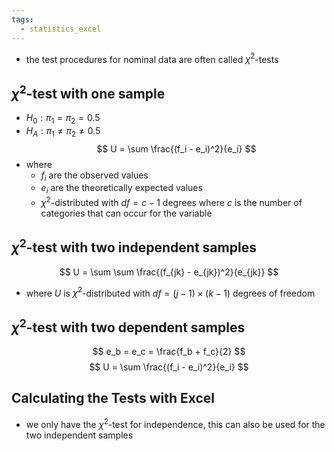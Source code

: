 ```yaml
---
tags:
  - statistics_excel
---
```

- the test procedures for nominal data are often called $\chi^2$-tests
## $\chi^2$-test with one sample
- $H_0: \pi_1 = \pi_2 = 0.5$
- $H_A: \pi_1 \neq \pi_2 \neq 0.5$
$$
U = \sum \frac{(f_i - e_i)^2}{e_i}
$$
- where
	- $f_i$ are the observed values
	- $e_i$ are the theoretically expected values
	- $\chi^2$-distributed with $df = c-1$ degrees where $c$ is the number of categories that can occur for the variable
## $\chi^2$-test with two independent samples
$$
U = \sum \sum \frac{(f_{jk} - e_{jk})^2}{e_{jk}}
$$
- where $U$ is $\chi^2$-distributed with $df = (j-1) \times (k-1)$ degrees of freedom
## $\chi^2$-test with two dependent samples
$$
e_b = e_c = \frac{f_b + f_c}{2}
$$
$$
U = \sum \frac{(f_i - e_i)^2}{e_i}
$$
## Calculating the Tests with Excel
- we only have the $\chi^2$-test for independence, this can also be used for the two independent samples